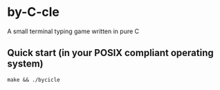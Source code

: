 # by-C-cle
A small terminal typing game written in pure C

## Quick start (in your POSIX compliant operating system)
```
make && ./bycicle
```
